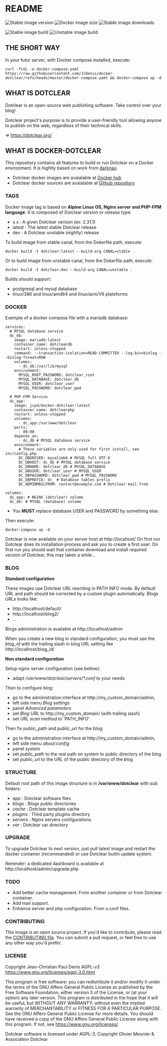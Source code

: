 # README

![Stable image version](https://img.shields.io/github/v/release/JcDenis/docker-dotclear)
![Docker image size](https://img.shields.io/docker/image-size/jcpd/docker-dotclear/latest)
![Stable image downloads](https://img.shields.io/docker/pulls/jcpd/docker-dotclear)

![Stable image build](https://github.com/JcDenis/docker-dotclear/actions/workflows/release_stable.yml/badge.svg) 
![Unstable image build](https://github.com/JcDenis/docker-dotclear/actions/workflows/release_unstable.yml/badge.svg) 

## THE SHORT WAY

In your futur server, with Docker compose installed, execute:

    curl -fsSL -o docker-compose.yaml https://raw.githubusercontent.com/JcDenis/docker-dotclear/refs/heads/master/docker-compose.yaml && docker-compose up -d

## WHAT IS DOTCLEAR

Dotclear is an open-source web publishing software.
Take control over your blog!

Dotclear project's purpose is to provide a user-friendly
tool allowing anyone to publish on the web, regardless of their technical skills.

=> https://dotclear.org/

## WHAT IS DOCKER-DOTCLEAR

This repository contains all features to build or run Dotclear on a Docker environment.
It is hightly based on work from [darknao](https://github.com/darknao/docker-dotclear).

* Dotclear docker images are avaialable at [Docker hub](https://hub.docker.com/r/jcpd/docker-dotclear)
* Dotclear docker sources are avaialable at [Github repository](https://github.com/JcDenis/docker-dotclear)

### TAGS

Docker image tag is based on __Alpine Linux OS, Nginx server and PHP-FPM language__. 
It is composed of Dotclear version or release type:

* x.x : A given Dotclear version (ex: 2.31.1)
* latest : The latest stable Dotclear release
* dev : A Dotclear unstable (nightly) release

To build image from stable canal, from the Dokerfile path, execute:

    docker build -t dotclear:latest --build-arg CANAL=stable .

Or to build image from unstable canal, from the Dokerfile path, execute:

    docker build -t dotclear:dev --build-arg CANAL=unstable .

Builds should support:

* postgresql and mysql database
* linux/386 and linux/amd64 and linux/arm/V6 plateforms

### DOCKER

Exemple of a docker compose file with a mariadb database:

    services:
      # MYSQL database service
      dc_db:
        image: mariadb:latest
        container_name: dotcleardb
        restart: unless-stopped
        command: --transaction-isolation=READ-COMMITTED --log-bin=binlog --binlog-format=ROW
        volumes:
          - dc_db:/var/lib/mysql
        environment:
          MYSQL_ROOT_PASSWORD: dotclear_root
          MYSQL_DATABASE: dotclear_db
          MYSQL_USER: dotclear_user
          MYSQL_PASSWORD: dotclear_pwd
    
      # PHP-FPM Service
      dc_app:
        image: jcpd/docker-dotclear:latest
        container_name: dotclearphp
        restart: unless-stopped
        volumes:
          - dc_app:/var/www/dotclear
        ports:
          - 80:80
        depends_on:
          - dc_db # MYSQL database service
        environment:
          # These variables are only used for first install, see inc/config.php
          DC_DBDRIVER: mysqlimb4 # MYSQL full UTF-8
          DC_DBHOST: dc_db # MYSQL database service
          DC_DBNAME: dotclear_db # MYSQL_DATABASE
          DC_DBUSER: dotclear_user # MYSQL_USER 
          DC_DBPASSWORD: dotclear_pwd # MYSQL_PASSWORD 
          DC_DBPREFIX: dc_ # Database tables prefix
          DC_ADMINMAILFROM: contact@exemple.com # Dotclear mail from
    
    volumes:
      dc_app: # NGINX (dotclear) volume
      dc_db: # MYSQL (database) volume

 * You __MUST__ replace database USER and PASSWORD by something else.

Then execute:

    docker-compose up -d

Dotclear is now available on your server host at http://locahost/
On first run Dotclear does its installation process and ask you to create a first user.
On first run you should wait that container download and install required version of Dotclear,
this may takes a while...

### BLOG

__Standard configuration__

These images use Dotclear URL rewriting in PATH INFO mode.
By default URL and path should be corrected by a custom plugin automatically.
Blogs URLs looks like:

 * http://localhost/default/
 * http://localhost/blog2/
 * ...

Blogs administration is available at http://localhost/admin

When you create a new blog in standard configuration,
you must use the _blog_id_ with the trailing slash in blog URL setting like http://localhost/blog_id/

__Non standard configuration__

Setup nginx server configuration (see bellow):
 * adapt _/var/www/dotclear/servers/*.conf_ to your needs
 
Then to configure blog:

 * go to the administration interface at http://my_custom_domain/admin,
 * left side menu _Blog settings_
 * panel _Advanced parameters_
 * set _Blog URL_ to http://my_custom_domain/ (with trailing slash)
 * set _URL scan method_ to 'PATH_INFO'

Then fix public_path and public_url for the blog:

 * go to the administration interface at http://my_custom_domain/admin,
 * left side menu _about:config_
 * panel _system_
 * set _public_path_ to the real path on system to public directory of the blog
 * set _public_url_ to the URL of the public directory of the blog

### STRUCTURE

Default root path of this image structure is in __/var/www/dotclear__ with sub folders:

 * _app_ : Dotclear software files
 * _blogs_ : Blogs public directories
 * _cache_ : Dotclear template cache
 * _plugins_ : Third party plugins directory
 * _servers_ : Nginx servers configurations
 * _var_ : Dotclear var directory

### UPGRADE

To upgrade Dotclear to next version, just pull latest image and restart the docker container (recommanded)
or use Dotclear buitin update system.

Reminder: a dedicated dashboard is available at http://localhost/admin/upgrade.php

### TODO

* Add better cache management. From another container or from Dotclear container.
* Add mail support.
* Enhance server and php configuration. From x.conf files.

### CONTRIBUTING

This image is an open source project. If you'd like to contribute, please read the [CONTRIBUTING file](/CONTRIBUTING.md).
You can submit a pull request, or feel free to use any other way you'd prefer.

### LICENSE

Copyright Jean-Christian Paul Denis
AGPL-v3 <https://www.gnu.org/licenses/agpl-3.0.html>

This program is free software: you can redistribute it and/or modify it under the terms of the GNU Affero General Public License as published by the Free Software Foundation, either version 3 of the License, or (at your option) any later version.
This program is distributed in the hope that it will be useful, but WITHOUT ANY WARRANTY; without even the implied warranty of MERCHANTABILITY or FITNESS FOR A PARTICULAR PURPOSE.  See the GNU Affero General Public License for more details.
You should have received a copy of the GNU Affero General Public License along with this program.  If not, see <https://www.gnu.org/licenses/>.

Dotclear software is licensed under AGPL-3, Copyright Olivier Meunier & Association Dotclear
